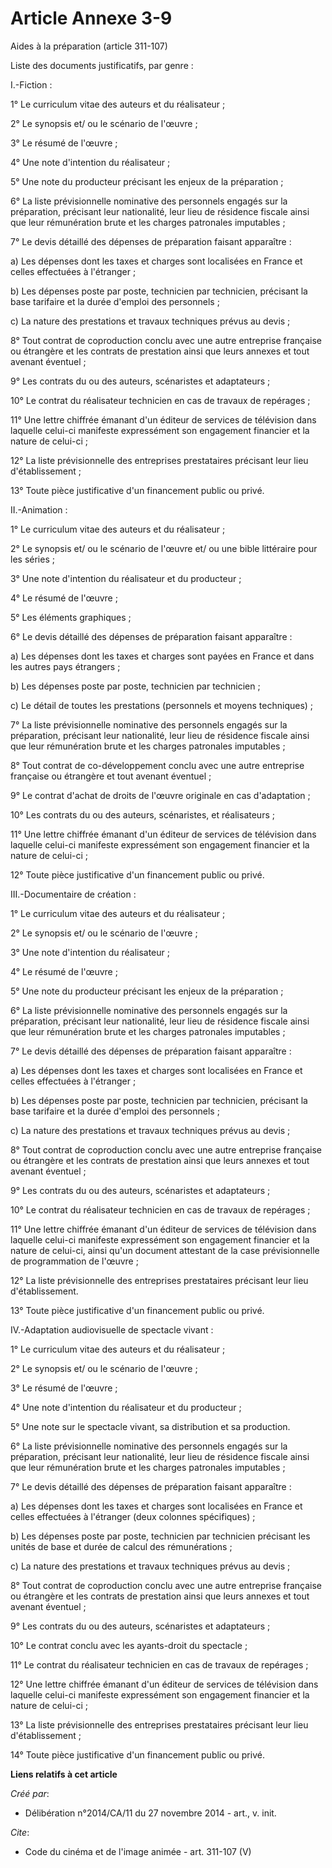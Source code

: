 # Article Annexe 3-9

Aides à la préparation (article 311-107) 

Liste des documents justificatifs, par genre : 

I.-Fiction : 

1° Le curriculum vitae des auteurs et du réalisateur ; 

2° Le synopsis et/ ou le scénario de l'œuvre ; 

3° Le résumé de l'œuvre ; 

4° Une note d'intention du réalisateur ; 

5° Une note du producteur précisant les enjeux de la préparation ; 

6° La liste prévisionnelle nominative des personnels engagés sur la préparation, précisant leur nationalité, leur lieu de
résidence fiscale ainsi que leur rémunération brute et les charges patronales imputables ; 

7° Le devis détaillé des dépenses de préparation faisant apparaître : 

a) Les dépenses dont les taxes et charges sont localisées en France et celles effectuées à l'étranger ; 

b) Les dépenses poste par poste, technicien par technicien, précisant la base tarifaire et la durée d'emploi des
personnels ; 

c) La nature des prestations et travaux techniques prévus au devis ; 

8° Tout contrat de coproduction conclu avec une autre entreprise française ou étrangère et les contrats de prestation ainsi
que leurs annexes et tout avenant éventuel ; 

9° Les contrats du ou des auteurs, scénaristes et adaptateurs ; 

10° Le contrat du réalisateur technicien en cas de travaux de repérages ; 

11° Une lettre chiffrée émanant d'un éditeur de services de télévision dans laquelle celui-ci manifeste expressément son
engagement financier et la nature de celui-ci ; 

12° La liste prévisionnelle des entreprises prestataires précisant leur lieu d'établissement ; 

13° Toute pièce justificative d'un financement public ou privé. 

II.-Animation : 

1° Le curriculum vitae des auteurs et du réalisateur ; 

2° Le synopsis et/ ou le scénario de l'œuvre et/ ou une bible littéraire pour les séries ; 

3° Une note d'intention du réalisateur et du producteur ; 

4° Le résumé de l'œuvre ; 

5° Les éléments graphiques ; 

6° Le devis détaillé des dépenses de préparation faisant apparaître : 

a) Les dépenses dont les taxes et charges sont payées en France et dans les autres pays étrangers ; 

b) Les dépenses poste par poste, technicien par technicien ; 

c) Le détail de toutes les prestations (personnels et moyens techniques) ; 

7° La liste prévisionnelle nominative des personnels engagés sur la préparation, précisant leur nationalité, leur lieu de
résidence fiscale ainsi que leur rémunération brute et les charges patronales imputables ; 

8° Tout contrat de co-développement conclu avec une autre entreprise française ou étrangère et tout avenant éventuel ; 

9° Le contrat d'achat de droits de l'œuvre originale en cas d'adaptation ; 

10° Les contrats du ou des auteurs, scénaristes, et réalisateurs ; 

11° Une lettre chiffrée émanant d'un éditeur de services de télévision dans laquelle celui-ci manifeste expressément son
engagement financier et la nature de celui-ci ; 

12° Toute pièce justificative d'un financement public ou privé. 

III.-Documentaire de création : 

1° Le curriculum vitae des auteurs et du réalisateur ; 

2° Le synopsis et/ ou le scénario de l'œuvre ; 

3° Une note d'intention du réalisateur ; 

4° Le résumé de l'œuvre ; 

5° Une note du producteur précisant les enjeux de la préparation ; 

6° La liste prévisionnelle nominative des personnels engagés sur la préparation, précisant leur nationalité, leur lieu de
résidence fiscale ainsi que leur rémunération brute et les charges patronales imputables ; 

7° Le devis détaillé des dépenses de préparation faisant apparaître : 

a) Les dépenses dont les taxes et charges sont localisées en France et celles effectuées à l'étranger ; 

b) Les dépenses poste par poste, technicien par technicien, précisant la base tarifaire et la durée d'emploi des
personnels ; 

c) La nature des prestations et travaux techniques prévus au devis ; 

8° Tout contrat de coproduction conclu avec une autre entreprise française ou étrangère et les contrats de prestation ainsi
que leurs annexes et tout avenant éventuel ; 

9° Les contrats du ou des auteurs, scénaristes et adaptateurs ; 

10° Le contrat du réalisateur technicien en cas de travaux de repérages ; 

11° Une lettre chiffrée émanant d'un éditeur de services de télévision dans laquelle celui-ci manifeste expressément son
engagement financier et la nature de celui-ci, ainsi qu'un document attestant de la case prévisionnelle de programmation de
l'œuvre ; 

12° La liste prévisionnelle des entreprises prestataires précisant leur lieu d'établissement. 

13° Toute pièce justificative d'un financement public ou privé. 

IV.-Adaptation audiovisuelle de spectacle vivant : 

1° Le curriculum vitae des auteurs et du réalisateur ; 

2° Le synopsis et/ ou le scénario de l'œuvre ; 

3° Le résumé de l'œuvre ; 

4° Une note d'intention du réalisateur et du producteur ; 

5° Une note sur le spectacle vivant, sa distribution et sa production. 

6° La liste prévisionnelle nominative des personnels engagés sur la préparation, précisant leur nationalité, leur lieu de
résidence fiscale ainsi que leur rémunération brute et les charges patronales imputables ; 

7° Le devis détaillé des dépenses de préparation faisant apparaître : 

a) Les dépenses dont les taxes et charges sont localisées en France et celles effectuées à l'étranger (deux colonnes
spécifiques) ; 

b) Les dépenses poste par poste, technicien par technicien précisant les unités de base et durée de calcul des
rémunérations ; 

c) La nature des prestations et travaux techniques prévus au devis ; 

8° Tout contrat de coproduction conclu avec une autre entreprise française ou étrangère et les contrats de prestation ainsi
que leurs annexes et tout avenant éventuel ; 

9° Les contrats du ou des auteurs, scénaristes et adaptateurs ; 

10° Le contrat conclu avec les ayants-droit du spectacle ; 

11° Le contrat du réalisateur technicien en cas de travaux de repérages ; 

12° Une lettre chiffrée émanant d'un éditeur de services de télévision dans laquelle celui-ci manifeste expressément son
engagement financier et la nature de celui-ci ; 

13° La liste prévisionnelle des entreprises prestataires précisant leur lieu d'établissement ; 

14° Toute pièce justificative d'un financement public ou privé.

**Liens relatifs à cet article**

_Créé par_:

  - Délibération n°2014/CA/11 du 27 novembre 2014 - art., v. init.

_Cite_:

  - Code du cinéma et de l'image animée - art. 311-107 (V)
